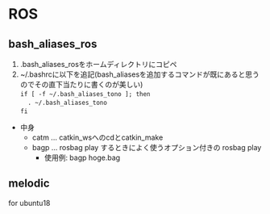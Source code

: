 # ROS

## bash_aliases_ros
  1. .bash_aliases_rosをホームディレクトリにコピペ
  2. ~/.bashrcに以下を追記(bash_aliasesを追加するコマンドが既にあると思うのでその直下当たりに書くのが美しい)  
  `if [ -f ~/.bash_aliases_tono ]; then`  
  `  . ~/.bash_aliases_tono`  
  `fi`
  - 中身
    - catm ... catkin_wsへのcdとcatkin_make
    - bagp ... rosbag play するときによく使うオプション付きの rosbag play 
      - 使用例: bagp hoge.bag

## melodic
for ubuntu18
